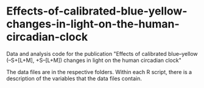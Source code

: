 # Effects-of-calibrated-blue-yellow-changes-in-light-on-the-human-circadian-clock
Data and analysis code for the publication "Effects of calibrated blue–yellow (–S+[L+M], +S–[L+M]) changes in light on the human circadian clock"

The data files are in the respective folders. Within each R script, there is a description of the variables that the data files contain.

